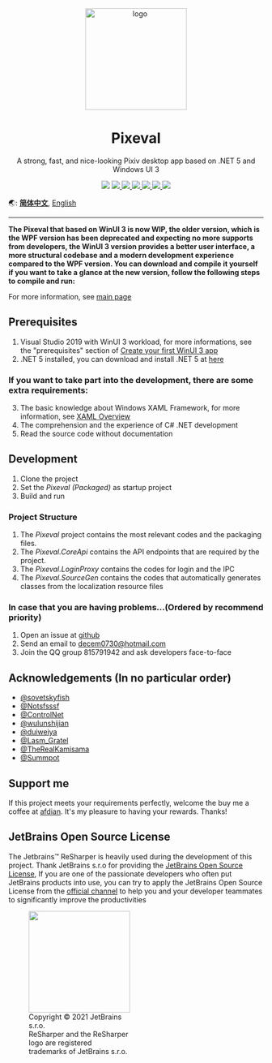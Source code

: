 <div align="center">
    <img align="center" src="https://s1.ax1x.com/2020/04/03/GUMZjS.png" alt="logo" width="200">
    <h1 align="center">Pixeval</h1>
    <p align="center">A strong, fast, and nice-looking Pixiv desktop app based on .NET 5 and Windows UI 3</p>
    <p align="center">
        <img src="https://img.shields.io/github/stars/Rinacm/Pixeval?color=red&style=flat-square">
        <a href="mailto:decem0730@hotmail.com">
            <img src="https://img.shields.io/static/v1?label=contact%20me&message=hotmail&color=green&style=flat-square">
        </a>
        <a href="https://jq.qq.com/?_wv=1027&k=5hGmJbQ" target="_blank">
            <img src="https://img.shields.io/static/v1?label=chatting&message=qq&color=blue&style=flat-square"
        </a>
        <a href="http://47.95.218.243/index.html" target="_blank">
            <img src="https://img.shields.io/static/v1?label=homepage&message=pixeval&color=blueviolet&style=flat-square">
        </a>
        <a href="https://github.com/Rinacm/Pixeval/blob/master/LICENSE" target="_blank">
            <img src="https://img.shields.io/github/license/Rinacm/Pixeval?style=flat-square">
        </a>
        <a href="https://github.com/Rinacm/Pixeval/issues/new/choose" target="_blank">
            <img src="https://img.shields.io/static/v1?label=feedback&message=issues&color=pink&style=flat-square">
        </a>
        <a href="https://dotnet.microsoft.com/download/dotnet-core/thank-you/runtime-desktop-3.1.3-windows-x64-installer" target="_blank">
            <img src="https://img.shields.io/static/v1?label=runtime&message=.NET%20Core%203.1&color=yellow&style=flat-square">
        </a>
    </p>
</div>

🌏: [**简体中文**](https://github.com/Pixeval/Pixeval/blob/master/README.en.md), [English](https://github.com/Pixeval/Pixeval/blob/master/README.en.md)

---

**The Pixeval that based on WinUI 3 is now WIP, the older version, which is the WPF version has been deprecated and expecting no more supports from developers, the WinUI 3 version provides a better user interface, a more structural codebase and a modern development experience compared to the WPF version. You can download and compile it yourself if you want to take a glance at the new version, follow the following steps to compile and run:**

For more information, see [main page](https://sora.ink/pixeval/)

## Prerequisites
1. Visual Studio 2019 with WinUI 3 workload, for more informations, see the "prerequisites" section of [Create your first WinUI 3 app](https://docs.microsoft.com/en-us/windows/apps/winui/winui3/create-your-first-winui3-app?tabs=desktop-csharp)
2. .NET 5 installed, you can download and install .NET 5 at [here](https://dotnet.microsoft.com/download/dotnet/5.0)

### If you want to take part into the development, there are some extra requirements:
3. The basic knowledge about Windows XAML Framework, for more information, see [XAML Overview](https://docs.microsoft.com/en-us/windows/uwp/xaml-platform/xaml-overview)
4. The comprehension and the experience of C# .NET development
5. Read the source code without documentation

## Development
1. Clone the project
2. Set the *Pixeval (Packaged)* as startup project
3. Build and run

### Project Structure
1. The *Pixeval* project contains the most relevant codes and the packaging files.
2. The *Pixeval.CoreApi* contains the API endpoints that are required by the project.
3. The *Pixeval.LoginProxy* contains the codes for login and the IPC
4. The *Pixeval.SourceGen* contains the codes that automatically generates classes from the localization resource files

### In case that you are having problems...(Ordered by recommend priority)
1. Open an issue at [github](https://github.com/dylech30th/Pixeval/issues/new)
2. Send an email to [decem0730@hotmail.com](mailto:decem0730@hotmail.com) 
3. Join the QQ group 815791942 and ask developers face-to-face

## Acknowledgements (In no particular order)
* [@sovetskyfish](https://github.com/sovetskyfish)
* [@Notsfsssf](https://github.com/Notsfsssf)
* [@ControlNet](https://github.com/ControlNet)
* [@wulunshijian](https://github.com/wulunshijian)
* [@duiweiya](https://github.com/duiweiya)
* [@Lasm_Gratel](https://github.com/NanamiArihara)
* [@TheRealKamisama](https://github.com/TheRealKamisama)
* [@Summpot](https://github.com/Summpot)

## Support me
If this project meets your requirements perfectly, welcome the buy me a coffee at [afdian](https://afdian.net/@dylech30th). It's my pleasure to having your rewards. Thanks!

## JetBrains Open Source License
The Jetbrains™ ReSharper is heavily used during the development of this project. Thank JetBrains s.r.o for providing the [JetBrains Open Source License]((https://www.jetbrains.com/community/opensource/#support)), If you are one of the passionate developers who often put JetBrains products into use, you can try to apply the JetBrains Open Source License from the [official channel](https://www.jetbrains.com/shop/eform/opensource) to help you and your developer teammates to significantly improve the productivities

<figure style="width: min-content">
    <img src="https://resources.jetbrains.com/storage/products/company/brand/logos/ReSharper_icon.png" width="200" height="200">
    <figcaption>Copyright © 2021 JetBrains s.r.o. </br>ReSharper and the ReSharper logo are registered trademarks of JetBrains s.r.o.</figcaption>
</figure>
